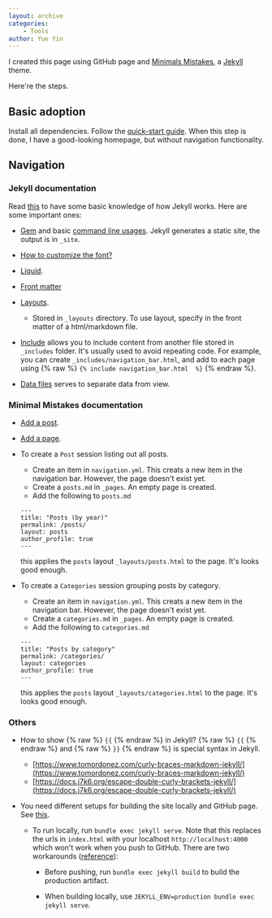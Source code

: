 ```yaml
---
layout: archive
categories: 
    - Tools
author: Yue Yin
---
```


I created this page using GitHub page and [Minimals Mistakes](https://mmistakes.github.io/minimal-mistakes/docs/collections/), a [Jekyll](https://jekyllrb.com/) theme.

Here're the steps.

## Basic adoption

Install all dependencies. Follow the [quick-start guide](https://mmistakes.github.io/minimal-mistakes/docs/quick-start-guide/). When this step is done, I have a good-looking homepage, but without navigation functionality.

## Navigation

### Jekyll documentation

Read [this](https://jekyllrb.com/docs/) to have some basic knowledge of how Jekyll works. Here are some important ones: 

- [Gem](https://jekyllrb.com/docs/ruby-101/) and basic [command line usages](https://jekyllrb.com/docs/step-by-step/01-setup/). Jekyll generates a static site, the output is in `_site`. 

- [How to customize the font?](https://github.com/mmistakes/minimal-mistakes/discussions/1219#discussioncomment-172827)

- [Liquid](https://jekyllrb.com/docs/step-by-step/02-liquid/). 

- [Front matter](https://jekyllrb.com/docs/step-by-step/03-front-matter/)

- [Layouts](https://jekyllrb.com/docs/step-by-step/04-layouts/). 
    - Stored in `_layouts` directory. To use layout, specify in the front matter of a html/markdown file.
        
- [Include](https://jekyllrb.com/docs/step-by-step/05-includes/) allows you to include content from another file stored in `_includes` folder. It's usually used to avoid repeating code. For example, you can create `_includes/navigation_bar.html`, and add to each page using {% raw %} `{% include navigation_bar.html  %}` {% endraw %}.

- [Data files](https://jekyllrb.com/docs/step-by-step/06-data-files/) serves to separate data from view. 

### Minimal Mistakes documentation

- [Add a post](https://mmistakes.github.io/minimal-mistakes/docs/posts/).

- [Add a page](https://mmistakes.github.io/minimal-mistakes/docs/pages/). 

- To create a `Post` session listing out all posts. 
    - Create an item in `navigation.yml`. This creats a new item in the navigation bar. However, the page doesn't exist yet.
    - Create a `posts.md` in `_pages`. An empty page is created.
    - Add the following to `posts.md`
    ```
    ---
    title: "Posts (by year)"
    permalink: /posts/
    layout: posts
    author_profile: true
    ---
    ```
    this applies the `posts` layout `_layouts/posts.html` to the page. It's looks good enough.

- To create a `Categories` session grouping posts by category.
    - Create an item in `navigation.yml`. This creats a new item in the navigation bar. However, the page doesn't exist yet.
    - Create a `categories.md` in `_pages`. An empty page is created.
    - Add the following to `categories.md`
    ```
    ---
    title: "Posts by category"
    permalink: /categories/
    layout: categories
    author_profile: true
    ---
    ```
    this applies the `posts` layout `_layouts/categories.html` to the page. It's looks good enough.

### Others

- How to show {% raw %} `{{` {% endraw %} in Jekyll? {% raw %} `{{` {% endraw %} and {% raw %} `}}` {% endraw %} is special syntax in Jekyll.
    - [https://www.tomordonez.com/curly-braces-markdown-jekyll/](https://www.tomordonez.com/curly-braces-markdown-jekyll/)
    - [https://docs.j7k6.org/escape-double-curly-brackets-jekyll/](https://docs.j7k6.org/escape-double-curly-brackets-jekyll/)

- You need different setups for building the site locally and GitHub page. See [this](https://yyin-dev.github.io/).

    - To run locally, run `bundle exec jekyll serve`. Note that this replaces the urls in `index.html` with your localhost `http://localhost:4000` which won't work when you push to GitHub. There are two workarounds ([reference](https://github.com/jekyll/jekyll-seo-tag/issues/406)):

        - Before pushing, run `bundle exec jekyll build` to build the production artifact.

        - When building locally, use `JEKYLL_ENV=production bundle exec jekyll serve`.